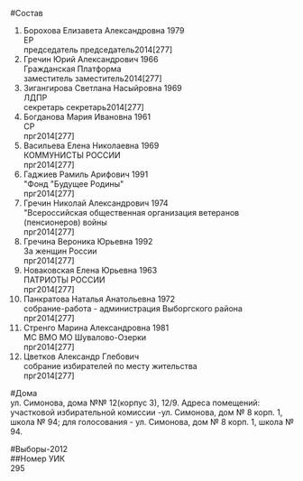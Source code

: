 #Состав  
1. Борохова Елизавета Александровна 1979  
    ЕР  
    председатель председатель2014[277]  
2. Гречин Юрий Александрович 1966  
    Гражданская Платформа  
    заместитель заместитель2014[277]  
3. Зигангирова Светлана Насыйровна 1969  
    ЛДПР  
    секретарь секретарь2014[277]  
4. Богданова Мария Ивановна 1961  
    СР  
    прг2014[277]  
5. Васильева Елена Николаевна 1969  
    КОММУНИСТЫ РОССИИ  
    прг2014[277]  
6. Гаджиев Рамиль Арифович 1991  
    "Фонд "Будущее Родины"  
    прг2014[277]  
7. Гречин Николай Александрович 1974  
    "Всероссийская общественная организация ветеранов (пенсионеров) войны  
    прг2014[277]  
8. Гречина Вероника Юрьевна 1992  
    За женщин России  
    прг2014[277]  
9. Новаковская Елена Юрьевна 1963  
    ПАТРИОТЫ РОССИИ  
    прг2014[277]  
10. Панкратова Наталья Анатольевна 1972  
    собрание-работа - администрация Выборгского района  
    прг2014[277]  
11. Стренго Марина Александровна 1981  
    МС ВМО МО Шувалово-Озерки  
    прг2014[277]  
12. Цветков Александр Глебович  
    собрание избирателей по месту жительства  
    прг2014[277]  
  
#Дома  
ул. Симонова, дома №№ 12(корпус 3), 12/9. Адреса помещений: участковой избирательной комиссии -ул. Симонова, дом № 8 корп. 1, школа № 94; для голосования - ул. Симонова, дом № 8 корп. 1, школа № 94.  
  
#Выборы-2012  
##Номер УИК  
295  
